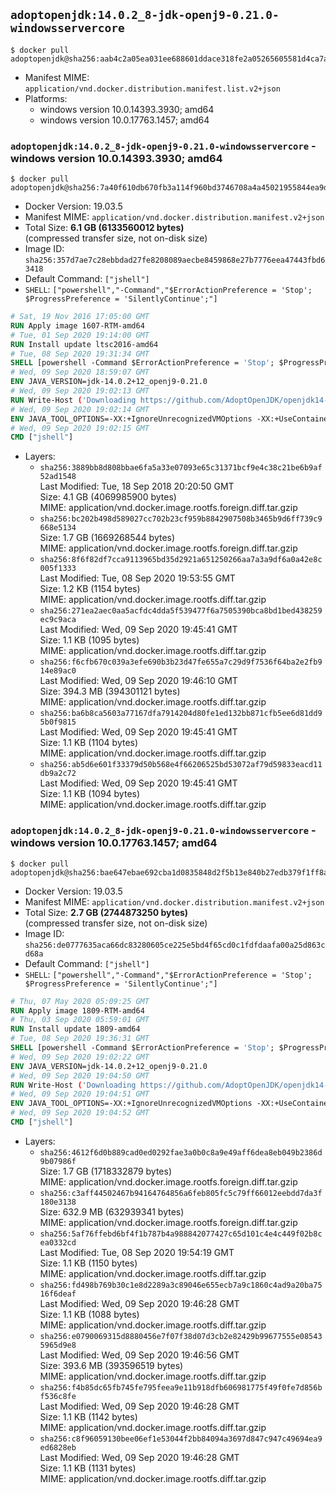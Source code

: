 ## `adoptopenjdk:14.0.2_8-jdk-openj9-0.21.0-windowsservercore`

```console
$ docker pull adoptopenjdk@sha256:aab4c2a05ea031ee688601ddace318fe2a05265605581d4ca7a6ad548db6a438
```

-	Manifest MIME: `application/vnd.docker.distribution.manifest.list.v2+json`
-	Platforms:
	-	windows version 10.0.14393.3930; amd64
	-	windows version 10.0.17763.1457; amd64

### `adoptopenjdk:14.0.2_8-jdk-openj9-0.21.0-windowsservercore` - windows version 10.0.14393.3930; amd64

```console
$ docker pull adoptopenjdk@sha256:7a40f610db670fb3a114f960bd3746708a4a45021955844ea9dc6b205600ce1d
```

-	Docker Version: 19.03.5
-	Manifest MIME: `application/vnd.docker.distribution.manifest.v2+json`
-	Total Size: **6.1 GB (6133560012 bytes)**  
	(compressed transfer size, not on-disk size)
-	Image ID: `sha256:357d7ae7c28ebbdad27fe8208089aecbe8459868e27b7776eea47443fbd63418`
-	Default Command: `["jshell"]`
-	`SHELL`: `["powershell","-Command","$ErrorActionPreference = 'Stop'; $ProgressPreference = 'SilentlyContinue';"]`

```dockerfile
# Sat, 19 Nov 2016 17:05:00 GMT
RUN Apply image 1607-RTM-amd64
# Tue, 01 Sep 2020 19:14:00 GMT
RUN Install update ltsc2016-amd64
# Tue, 08 Sep 2020 19:31:34 GMT
SHELL [powershell -Command $ErrorActionPreference = 'Stop'; $ProgressPreference = 'SilentlyContinue';]
# Wed, 09 Sep 2020 18:59:07 GMT
ENV JAVA_VERSION=jdk-14.0.2+12_openj9-0.21.0
# Wed, 09 Sep 2020 19:02:13 GMT
RUN Write-Host ('Downloading https://github.com/AdoptOpenJDK/openjdk14-binaries/releases/download/jdk-14.0.2%2B12_openj9-0.21.0/OpenJDK14U-jdk_x64_windows_openj9_14.0.2_12_openj9-0.21.0.msi ...');     [Net.ServicePointManager]::SecurityProtocol = [Net.SecurityProtocolType]::Tls12;     wget https://github.com/AdoptOpenJDK/openjdk14-binaries/releases/download/jdk-14.0.2%2B12_openj9-0.21.0/OpenJDK14U-jdk_x64_windows_openj9_14.0.2_12_openj9-0.21.0.msi -O 'openjdk.msi';     Write-Host ('Verifying sha256 (2e496ce7ca02f7a380fd1902e06d55d52121bb2eee29b21b8e54ad3e2fd3466e) ...');     if ((Get-FileHash openjdk.msi -Algorithm sha256).Hash -ne '2e496ce7ca02f7a380fd1902e06d55d52121bb2eee29b21b8e54ad3e2fd3466e') {             Write-Host 'FAILED!';             exit 1;     };         New-Item -ItemType Directory -Path C:\temp | Out-Null;         Write-Host 'Installing using MSI ...';     Start-Process -FilePath "msiexec.exe" -ArgumentList '/i', 'openjdk.msi', '/L*V', 'C:\temp\OpenJDK.log',     '/quiet', 'ADDLOCAL=FeatureEnvironment,FeatureJarFileRunWith,FeatureJavaHome' -Wait -Passthru;     Remove-Item -Path C:\temp -Recurse | Out-Null;     Write-Host 'Removing openjdk.msi ...';     Remove-Item openjdk.msi -Force
# Wed, 09 Sep 2020 19:02:14 GMT
ENV JAVA_TOOL_OPTIONS=-XX:+IgnoreUnrecognizedVMOptions -XX:+UseContainerSupport -XX:+IdleTuningCompactOnIdle -XX:+IdleTuningGcOnIdle
# Wed, 09 Sep 2020 19:02:15 GMT
CMD ["jshell"]
```

-	Layers:
	-	`sha256:3889bb8d808bbae6fa5a33e07093e65c31371bcf9e4c38c21be6b9af52ad1548`  
		Last Modified: Tue, 18 Sep 2018 20:20:50 GMT  
		Size: 4.1 GB (4069985900 bytes)  
		MIME: application/vnd.docker.image.rootfs.foreign.diff.tar.gzip
	-	`sha256:bc202b498d589027cc702b23cf959b8842907508b3465b9d6ff739c9668e5134`  
		Size: 1.7 GB (1669268544 bytes)  
		MIME: application/vnd.docker.image.rootfs.foreign.diff.tar.gzip
	-	`sha256:8f6f82df7cca9113965bd35d2921a651250266aa7a3a9df6a0a42e8c005f1333`  
		Last Modified: Tue, 08 Sep 2020 19:53:55 GMT  
		Size: 1.2 KB (1154 bytes)  
		MIME: application/vnd.docker.image.rootfs.diff.tar.gzip
	-	`sha256:271ea2aec0aa5acfdc4dda5f539477f6a7505390bca8bd1bed438259ec9c9aca`  
		Last Modified: Wed, 09 Sep 2020 19:45:41 GMT  
		Size: 1.1 KB (1095 bytes)  
		MIME: application/vnd.docker.image.rootfs.diff.tar.gzip
	-	`sha256:f6cfb670c039a3efe690b3b23d47fe655a7c29d9f7536f64ba2e2fb914e89ac0`  
		Last Modified: Wed, 09 Sep 2020 19:46:10 GMT  
		Size: 394.3 MB (394301121 bytes)  
		MIME: application/vnd.docker.image.rootfs.diff.tar.gzip
	-	`sha256:ba6b8ca5603a77167dfa7914204d80fe1ed132bb871cfb5ee6d81dd95b0f9815`  
		Last Modified: Wed, 09 Sep 2020 19:45:41 GMT  
		Size: 1.1 KB (1104 bytes)  
		MIME: application/vnd.docker.image.rootfs.diff.tar.gzip
	-	`sha256:ab5d6e601f33379d50b568e4f66206525bd53072af79d59833eacd11db9a2c72`  
		Last Modified: Wed, 09 Sep 2020 19:45:41 GMT  
		Size: 1.1 KB (1094 bytes)  
		MIME: application/vnd.docker.image.rootfs.diff.tar.gzip

### `adoptopenjdk:14.0.2_8-jdk-openj9-0.21.0-windowsservercore` - windows version 10.0.17763.1457; amd64

```console
$ docker pull adoptopenjdk@sha256:bae647ebae692cba1d0835848d2f5b13e840b27edb379f1ff8a6e5dc09c6f8d6
```

-	Docker Version: 19.03.5
-	Manifest MIME: `application/vnd.docker.distribution.manifest.v2+json`
-	Total Size: **2.7 GB (2744873250 bytes)**  
	(compressed transfer size, not on-disk size)
-	Image ID: `sha256:de0777635aca66dc83280605ce225e5bd4f65cd0c1fdfdaafa00a25d863cd68a`
-	Default Command: `["jshell"]`
-	`SHELL`: `["powershell","-Command","$ErrorActionPreference = 'Stop'; $ProgressPreference = 'SilentlyContinue';"]`

```dockerfile
# Thu, 07 May 2020 05:09:25 GMT
RUN Apply image 1809-RTM-amd64
# Thu, 03 Sep 2020 05:59:01 GMT
RUN Install update 1809-amd64
# Tue, 08 Sep 2020 19:36:31 GMT
SHELL [powershell -Command $ErrorActionPreference = 'Stop'; $ProgressPreference = 'SilentlyContinue';]
# Wed, 09 Sep 2020 19:02:22 GMT
ENV JAVA_VERSION=jdk-14.0.2+12_openj9-0.21.0
# Wed, 09 Sep 2020 19:04:50 GMT
RUN Write-Host ('Downloading https://github.com/AdoptOpenJDK/openjdk14-binaries/releases/download/jdk-14.0.2%2B12_openj9-0.21.0/OpenJDK14U-jdk_x64_windows_openj9_14.0.2_12_openj9-0.21.0.msi ...');     [Net.ServicePointManager]::SecurityProtocol = [Net.SecurityProtocolType]::Tls12;     wget https://github.com/AdoptOpenJDK/openjdk14-binaries/releases/download/jdk-14.0.2%2B12_openj9-0.21.0/OpenJDK14U-jdk_x64_windows_openj9_14.0.2_12_openj9-0.21.0.msi -O 'openjdk.msi';     Write-Host ('Verifying sha256 (2e496ce7ca02f7a380fd1902e06d55d52121bb2eee29b21b8e54ad3e2fd3466e) ...');     if ((Get-FileHash openjdk.msi -Algorithm sha256).Hash -ne '2e496ce7ca02f7a380fd1902e06d55d52121bb2eee29b21b8e54ad3e2fd3466e') {             Write-Host 'FAILED!';             exit 1;     };         New-Item -ItemType Directory -Path C:\temp | Out-Null;         Write-Host 'Installing using MSI ...';     Start-Process -FilePath "msiexec.exe" -ArgumentList '/i', 'openjdk.msi', '/L*V', 'C:\temp\OpenJDK.log',     '/quiet', 'ADDLOCAL=FeatureEnvironment,FeatureJarFileRunWith,FeatureJavaHome' -Wait -Passthru;     Remove-Item -Path C:\temp -Recurse | Out-Null;     Write-Host 'Removing openjdk.msi ...';     Remove-Item openjdk.msi -Force
# Wed, 09 Sep 2020 19:04:51 GMT
ENV JAVA_TOOL_OPTIONS=-XX:+IgnoreUnrecognizedVMOptions -XX:+UseContainerSupport -XX:+IdleTuningCompactOnIdle -XX:+IdleTuningGcOnIdle
# Wed, 09 Sep 2020 19:04:52 GMT
CMD ["jshell"]
```

-	Layers:
	-	`sha256:4612f6d0b889cad0ed0292fae3a0b0c8a9e49aff6dea8eb049b2386d9b07986f`  
		Size: 1.7 GB (1718332879 bytes)  
		MIME: application/vnd.docker.image.rootfs.foreign.diff.tar.gzip
	-	`sha256:c3aff44502467b94164764856a6feb805fc5c79ff66012eebdd7da3f180e3138`  
		Size: 632.9 MB (632939341 bytes)  
		MIME: application/vnd.docker.image.rootfs.foreign.diff.tar.gzip
	-	`sha256:5af76ffebd6bf4f1b787b4a988842077427c65d101c4e4c449f02b8cea0332cd`  
		Last Modified: Tue, 08 Sep 2020 19:54:19 GMT  
		Size: 1.1 KB (1150 bytes)  
		MIME: application/vnd.docker.image.rootfs.diff.tar.gzip
	-	`sha256:fd498b769b30c1e8d2289a3c89046e655ecb7a9c1860c4ad9a20ba7516f6deaf`  
		Last Modified: Wed, 09 Sep 2020 19:46:28 GMT  
		Size: 1.1 KB (1088 bytes)  
		MIME: application/vnd.docker.image.rootfs.diff.tar.gzip
	-	`sha256:e0790069315d8880456e7f07f38d07d3cb2e82429b99677555e085435965d9e8`  
		Last Modified: Wed, 09 Sep 2020 19:46:56 GMT  
		Size: 393.6 MB (393596519 bytes)  
		MIME: application/vnd.docker.image.rootfs.diff.tar.gzip
	-	`sha256:f4b85dc65fb745fe795feea9e11b918dfb606981775f49f0fe7d856bf536c8fe`  
		Last Modified: Wed, 09 Sep 2020 19:46:28 GMT  
		Size: 1.1 KB (1142 bytes)  
		MIME: application/vnd.docker.image.rootfs.diff.tar.gzip
	-	`sha256:c8f96059130bee06ef1e53044f2bb84094a3697d847c947c49694ea9ed6828eb`  
		Last Modified: Wed, 09 Sep 2020 19:46:28 GMT  
		Size: 1.1 KB (1131 bytes)  
		MIME: application/vnd.docker.image.rootfs.diff.tar.gzip
